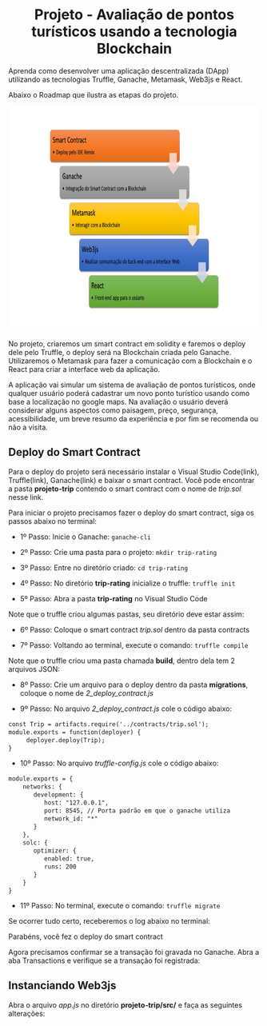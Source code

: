 <h1 align="center">Projeto - Avaliação de pontos turísticos usando a tecnologia Blockchain</h1>

Aprenda como desenvolver uma aplicação descentralizada (DApp) utilizando as tecnologias Truffle, Ganache, Metamask, Web3js e React.

Abaixo o Roadmap que ilustra as etapas do projeto.

<img src="roadmap.jpg" alt="roadmap" width="800" height="450">

No projeto, criaremos um smart contract em solidity e faremos o deploy dele pelo Truffle, o deploy será na Blockchain criada pelo Ganache.
Utilizaremos o Metamask para fazer a comunicação com a Blockchain e o React para criar a interface web da aplicação. 

A aplicação vai simular um sistema de avaliação de pontos turísticos, onde qualquer usuário poderá cadastrar um novo ponto turístico usando como base a localização no google maps. Na avaliação o usuário deverá considerar alguns aspectos como paisagem, preço, segurança, acessibilidade, um breve resumo da experiência e por fim se recomenda ou não a visita.


## Deploy do Smart Contract

Para o deploy do projeto será necessário instalar o Visual Studio Code(link), Truffle(link), Ganache(link) e baixar o smart contract.
Você pode encontrar a pasta **projeto-trip** contendo o smart contract com o nome de _trip.sol_ nesse link. 

Para iniciar o projeto precisamos fazer o deploy do smart contract, siga os passos abaixo no terminal:

- 1º Passo:
Inicie o Ganache: ``ganache-cli``

- 2º Passo:
Crie uma pasta para o projeto: ``mkdir trip-rating``

- 3º Passo:
Entre no diretório criado: ``cd trip-rating``

- 4º Passo:
No diretório **trip-rating** inicialize o truffle: ``truffle init``

- 5º Passo:
Abra a pasta **trip-rating** no Visual Studio Code

Note que o truffle criou algumas pastas, seu diretório deve estar assim:


- 6º Passo:
Coloque o smart contract _trip.sol_ dentro da pasta contracts

- 7º Passo:
Voltando ao terminal, execute o comando: ``truffle compile``

Note que o truffle criou uma pasta chamada **build**, dentro dela tem 2 arquivos JSON: 


- 8º Passo:
Crie um arquivo para o deploy dentro da pasta **migrations**, coloque o nome de _2_deploy_contract.js_

- 9º Passo:
No arquivo _2_deploy_contract.js_ cole o código abaixo:

```
const Trip = artifacts.require('../contracts/trip.sol');
module.exports = function(deployer) {
     deployer.deploy(Trip);
}
```

- 10º Passo:
No arquivo _truffle-config.js_ cole o código abaixo:

```
module.exports = {
    networks: {
       development: {
          host: "127.0.0.1",
          port: 8545, // Porta padrão em que o ganache utiliza
          network_id: "*"
       }
    }, 
    solc: {
       optimizer: {
          enabled: true,
          runs: 200
       }
    }
}
```

- 11º Passo:
No terminal, execute o comando: ``truffle migrate``

Se ocorrer tudo certo, receberemos o log abaixo no terminal:






Parabéns, você fez o deploy do smart contract

Agora precisamos confirmar se a transação foi gravada no Ganache. Abra a aba Transactions e verifique se a transação foi registrada:






## Instanciando Web3js

Abra o arquivo _app.js_ no diretório **projeto-trip/src/** e faça as seguintes alterações:






